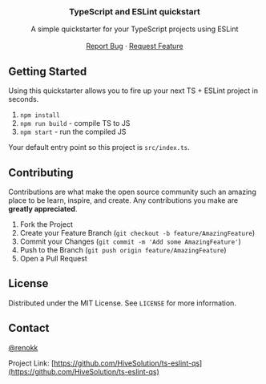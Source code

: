 <!-- PROJECT LOGO -->
<br />
<p align="center">
  <h3 align="center">TypeScript and ESLint quickstart</h3>

  <p align="center">
    A simple quickstarter for your TypeScript projects using ESLint
    <br />
    <br />
    <a href="https://github.com/HiveSolution/ts-eslint-qs/issues">Report Bug</a>
    ·
    <a href="https://github.com/HiveSolution/ts-eslint-qs/issues">Request Feature</a>
  </p>
</p>

<!-- GETTING STARTED -->
## Getting Started

Using this quickstarter allows you to fire up your next TS + ESLint project in seconds.

1. `npm install`
2. `npm run build` - compile TS to JS
3. `npm start` - run the compiled JS

Your default entry point so this project is `src/index.ts`.

<!-- CONTRIBUTING -->
## Contributing

Contributions are what make the open source community such an amazing place to be learn, inspire, and create. Any contributions you make are **greatly appreciated**.

1. Fork the Project
2. Create your Feature Branch (`git checkout -b feature/AmazingFeature`)
3. Commit your Changes (`git commit -m 'Add some AmazingFeature'`)
4. Push to the Branch (`git push origin feature/AmazingFeature`)
5. Open a Pull Request

<!-- LICENSE -->
## License

Distributed under the MIT License. See `LICENSE` for more information.

<!-- CONTACT -->
## Contact

[@renokk](https://twitter.com/renokk)

Project Link: [https://github.com/HiveSolution/ts-eslint-qs](https://github.com/HiveSolution/ts-eslint-qs)
